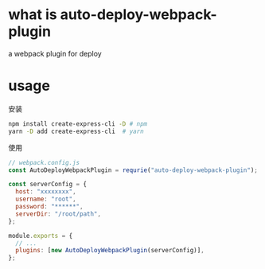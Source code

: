 # what is auto-deploy-webpack-plugin

a webpack plugin for deploy

# usage

安装

```bash
npm install create-express-cli -D # npm
yarn -D add create-express-cli  # yarn
```

使用

```js
// webpack.config.js
const AutoDeployWebpackPlugin = requrie("auto-deploy-webpack-plugin");

const serverConfig = {
  host: "xxxxxxxx",
  username: "root",
  password: "******",
  serverDir: "/root/path",
};

module.exports = {
  // ...
  plugins: [new AutoDeployWebpackPlugin(serverConfig)],
};
```
